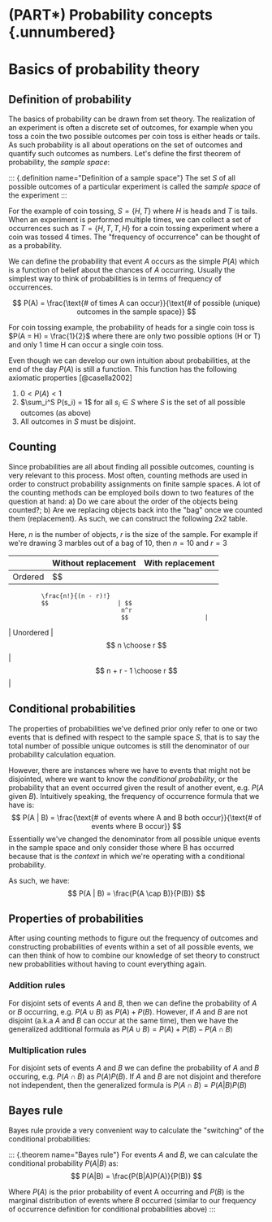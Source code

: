 # (PART\*) Probability concepts {.unnumbered}

# Basics of probability theory

## Definition of probability

The basics of probability can be drawn from set theory. The realization of an experiment is often a discrete set of outcomes, for example when you toss a coin the two possible outcomes per coin toss is either heads or tails. As such probability is all about operations on the set of outcomes and quantify such outcomes as numbers. Let's define the first theorem of probability, the *sample space*:

::: {.definition name="Definition of a sample space"}
The set $S$ of all possible outcomes of a particular experiment is called the *sample space* of the experiment
:::

For the example of coin tossing, $S = \{H, T\}$ where $H$ is heads and $T$ is tails. When an experiment is performed multiple times, we can collect a set of occurrences such as $T = \{ H, T, T, H\}$ for a coin tossing experiment where a coin was tossed 4 times. The "frequency of occurrence" can be thought of as a probability.

<!-- insert stuff about sigma algebras later -->

We can define the probability that event $A$ occurs as the simple $P(A)$ which is a function of belief about the chances of $A$ occurring. Usually the simplest way to think of probabilities is in terms of frequency of occurrences.

$$
P(A) = \frac{\text{# of times A can occur}}{\text{# of possible (unique) outcomes in the sample space}}
$$

For coin tossing example, the probability of heads for a single coin toss is $P(A = H) = \frac{1}{2}$ where there are only two possible options (H or T) and only 1 time H can occur a single coin toss.

Even though we can develop our own intuition about probabilities, at the end of the day $P(A)$ is still a function. This function has the following axiomatic properties [@casella2002]

1.  $0 < P(A) < 1$
2.  $\sum_i^S P(s_i) = 1$ for all $s_i \in S$ where $S$ is the set of all possible outcomes (as above)
3.  All outcomes in $S$ must be disjoint.

## Counting

Since probabilities are all about finding all possible outcomes, counting is very relevant to this process. Most often, counting methods are used in order to construct probability assignments on finite sample spaces. A lot of the counting methods can be employed boils down to two features of the question at hand: a) Do we care about the order of the objects being counted?; b) Are we replacing objects back into the "bag" once we counted them (replacement). As such, we can construct the following 2x2 table.

Here, $n$ is the number of objects, $r$ is the size of the sample. For example if we're drawing 3 marbles out of a bag of 10, then $n = 10$ and $r = 3$

|           | Without replacement | With replacement      |
|-----------|---------------------|-----------------------|
| Ordered   | $$                  
             \frac{n!}{(n - r)!}  
             $$                   | $$                    
                                   n^r                    
                                   $$                     |
| Unordered | $$                  
             n \choose r          
             $$                   | $$                    
                                    n + r - 1  \choose r  
                                   $$                     |

## Conditional probabilities

The properties of probabilities we've defined prior only refer to one or two events that is defined with respect to the sample space $S$, that is to say the total number of possible unique outcomes is still the denominator of our probability calculation equation.

However, there are instances where we have to events that might not be disjointed, where we want to know the *conditional probability*, or the probability that an event occurred given the result of another event, e.g. $P(A \text{ given } B)$. Intuitively speaking, the frequency of occurrence formula that we have is:\
$$
P(A | B) = \frac{\text{# of events where A and B both occur}}{\text{# of events where B occur}}
$$ Essentially we've changed the denominator from all possible unique events in the sample space and only consider those where B has occurred because that is the *context* in which we're operating with a conditional probability.

As such, we have: $$
P(A | B) = \frac{P(A \cap B)}{P(B)}
$$

## Properties of probabilities

After using counting methods to figure out the frequency of outcomes and constructing probabilities of events within a set of all possible events, we can then think of how to combine our knowledge of set theory to construct new probabilities without having to count everything again.

### Addition rules

For disjoint sets of events $A$ and $B$, then we can define the probability of $A$ or $B$ occurring, e.g. $P(A \cup B)$ as $P(A) + P(B)$. However, if $A$ and $B$ are not disjoint (a.k.a $A$ and $B$ can occur at the same time), then we have the generalized additional formula as $P(A \cup B) = P(A) + P(B) - P(A \cap B)$

### Multiplication rules

For disjoint sets of events $A$ and $B$ we can define the probability of $A$ and $B$ occuring, e.g. $P(A \cap B)$ as $P(A)P(B)$. If $A$ and $B$ are not disjoint and therefore not independent, then the generalized formula is $P(A \cap B) = P(A|B)P(B)$

## Bayes rule

Bayes rule provide a very convenient way to calculate the "switching" of the conditional probabilities:

::: {.theorem name="Bayes rule"}
For events $A$ and $B$, we can calculate the conditional probability $P(A | B)$ as:\
$$
P(A|B) = \frac{P(B|A)P(A)}{P(B)}
$$

Where $P(A)$ is the prior probability of event A occurring and $P(B)$ is the marginal distribution of events where $B$ occurred (similar to our frequency of occurrence definition for conditional probabilities above)
:::
